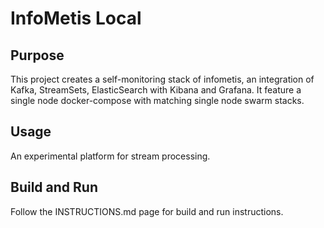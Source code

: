# InfoMetis Local

## Purpose 
This project creates a self-monitoring stack of infometis, an integration of Kafka, StreamSets, ElasticSearch with Kibana and Grafana.
It feature a single node docker-compose with matching single node swarm stacks.

## Usage
An experimental platform for stream processing.

## Build and Run
Follow the INSTRUCTIONS.md page for build and run instructions.
